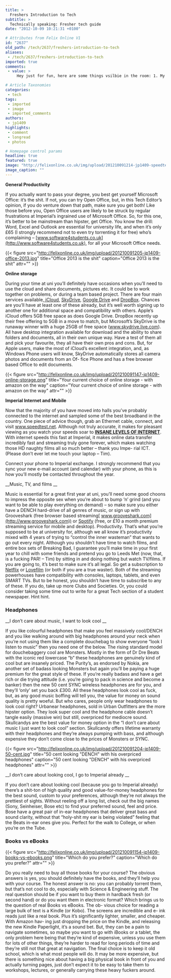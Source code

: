 ```yaml
---
title: >
  Freshers Introduction to Tech
subtitle: >
  Technically speaking: Fresher tech guide
date: "2012-10-09 10:21:31 +0100"

# Attributes from Felix Online V1
id: "2637"
old_path: /tech/2637/freshers-introduction-to-tech
aliases:
 - /tech/2637/freshers-introduction-to-tech
imported: true
comments:
 - value: >
     Hey just for fun, here are some things vsilbie in the room: 1. My book sculptures (top shelf)2. A plastic owl3. Longboard skateboard4. Framed pages from Fantastic Four: the trial of Galactus by John Byrne, which is the first comic I ever bought.5. Quebec flag on wall (reminds me to think or read in French now and then.)6. Double keyboard stand for video-gamey music.7. Rubber/electronic drum kit, which is often played at Inuvik Legion.

# Article Taxonomies
categories:
 - tech
tags:
 - imported
 - image
 - imported_comments
authors:
 - jp1409
highlights:
 - comment
 - longread
 - photos

# Homepage control params
headline: true
featured: true
image: "http://felixonline.co.uk/img/upload/201210091214-jp1409-speedtest.png"
image_caption: ""
---
```


__General Productivity__

If you actually want to pass your degree, you best get yourself Microsoft Office: it’s the shit. If not, you can try Open Office, but, in this Tech Editor’s opinion, if you do venture down that path, make sure you get both! Like those before you, Open Office users are likely to be struck by regular frustrations at Imperial’s ingrained use of Microsoft Office. So, for this one, it’s better to be mainstream than hipster, get Office. You know the drill: Word, Excel and Outlook are essential for university life, and when it’s only £65 (I strongly recommend not to even try torrenting it for free) who’s complaining – [www.software4students.co.uk](http://www.software4students.co.uk), for all your Microsoft Office needs.

{{< figure src="http://felixonline.co.uk/img/upload/201210091205-jp1409-office-2013.jpg" title="Office 2013 is the shit" caption="Office 2013 is the shit" attr="" >}}

__Online storage__

During your time at uni you’ll definitely have occasions when you’ll need to use the cloud and share documents, pictures etc. It could be to work together on problems, or during a team based project. There are four main services available,[ iCloud](https://www.icloud.com/), [SkyDrive](http://skydrive.live.com/), [Google Drive](http://drive.google.com/) and [DropBox](http://www.dropbox.com). Chances are you’ll have at least one of these already, but it’s well worth signing up to another one for additional space and compatibility with others. Apple’s iCloud offers 5GB free space as does Google Drive. DropBox recently up their free offering to 5GB in a move to match, but Microsoft’s SkyDrive is the runaway winner with a huge 25GB of free space (www.skydrive.live.com). All have desktop integration available for download and the ability to share folders and documents, all in their own unique way. Have a test of them all and pick your favourite, they all have their own pros and cons. But, for Apple users, make the most of iCloud’s excellent integration, and, as Windows Phone users will know, SkyDrive automatically stores all camera photos and documents from an Of- fice Phone and has a free browser based Office to edit documents.

{{< figure src="http://felixonline.co.uk/img/upload/201210091147-jp1409-online-storage.png" title="Your current choice of online storage - with amazon on the way" caption="Your current choice of online storage - with amazon on the way" attr="" >}}

__Imperial Internet and Mobile__

Now that the majority of you have moved into halls you’ve probably connected to the internet and sampled some of the best broadband in the country. One piece of advice though, grab an Ethernet cable, connect, and visit www.speedtest.net. Although not truly accurate, it makes for pleasant viewing as you watch your speeds soar to [__INSANE LEVELS OF INTERNET__](http://i.imgur.com/BZ34g.png). With internet speeds this fast at Imperial, it makes online data transfer incredibly fast and streaming truly gone forever, which makes watching those HD naughty films all so much better – thank you Impe- rial ICT. (Please don’t ever let me touch your laptop – Tim).

Connect your phone to Imperial exchange. I strongly recommend that you sync your new e-mail account (and calendar) with your phone, as this is how you’ll mostly be contacted throughout the year.

__Music, TV, and films __

Music is essential for a great first year at uni, you’ll need some good choons to impress the opposite sex when you’re about to bump ‘n’ grind (and you want to be able to play everything on demand) – so make sure you either have a DENCH hard-drive of all genres of music, or sign up with Grooveshark (free browser based streaming[ www.grooveshark.com](http://www.grooveshark.com)) or [Spotify](http://www.spotify.com) (free, or £10 a month premium streaming service for mobile and desktop). Productivity. That’s what you’re supposed to be at university for, although we all know it’s productivity mixed with 4 years of trying to “control the inner wasteman” that wants to go out every night. Although you shouldn’t have time to watch films, and entire box sets of Breaking Bad, I guarantee you’ll make time in your first year to chill with some friends and pretend you go to Leeds Met (now, that, is a fucking PAR! – Tim) by sitting in and doing nothing but watch TV/films. If you are going to, it’s best to make sure it’s all legal. So get a subscription to [Netflix](http://www.netflix.com) or [Lovefilm](http://www.lovefilm.com) (or both if you are a true waster). Both of the streaming powerhouses have compatibility with consoles, laptops, tablets, and even SMART TVs. But to be honest, you shouldn’t have time to subscribe to any of these. If you do, take up more Clubs and Societies. Or, you could consider taking some time out to write for a great Tech section of a student newspaper. Hint hint.

###  Headphones

__I don’t care about music, I want to look cool __

If you like colourful headphones that make you feel massively cool/DENCH and you like walking around with big headphones around your neck when you’re not using them like a complete douchebag to show everyone “look I listen to music” then you need one of the below. The rising standard model for douchebaggery cool are Monsters. Mostly in the form of Dr Dre Beats with the iconic red lowercase “b” these headphones are genuinely kind of cool but are insanely priced. The Purity’s, as endorsed by Nokia, are another set of badass looking Monsters but again you’ll be paying a huge premium for the great style of these. If you’re really badass and have a get rich or die trying attitude (i.e. you’re going to pack in science and become a banker) then the new 50 cent SYNC wireless headphones are for you, and they’ll ‘only’ set you back £300. All these headphones look cool as fuck, but, as any good music boffing will tell you, the value for money on sound quality is pretty woeful. But who cares, people only wear headphones to look cool right? Urbanear headphones, sold in Urban Outfitters are the more hipster option. They look super cool and the headphone cable doesn’t tangle easily (massive win) but still, overpriced for mediocre sound. Skullcandys are the best value for money option in the “I don’t care about music I just want to look cool” section. Skullcandy offers lifetime warranty with their headphones and they’re always pumping with bass, and although expensive they don’t come close to the prices of Monsters or SYNC.

{{< figure src="http://felixonline.co.uk/img/upload/201210091204-jp1409-50-cent.jpg" title="50 cent looking "DENCH" with his overpriced headphones" caption="50 cent looking "DENCH" with his overpriced headphones" attr="" >}}

__I don’t care about looking cool, I go to Imperial already __

If you don’t care about looking cool (because you go to Imperial already) there’s a shit-ton of high quality and good value-for-money headphones for the best sound, custom to your preferences, although they’re not always the prettiest of sights. Without reeling off a long list, check out the big names (Sony, Seinheiser, Bose etc) to find your preferred sound, feel and price. Bose have a great pair of in-ear headphones that deliver great bass and sound clarity, without that “holy-shit my ear is being violated” feeling that the Beats in-ear ones give you. Perfect for the walk to College, or when you’re on the Tube.

###  Books vs eBooks

{{< figure src="http://felixonline.co.uk/img/upload/201210091154-jp1409-books-vs-ebooks.png" title="Which do you prefer?" caption="Which do you prefer?" attr="" >}}

Do you really need to buy all those books for your course? The obvious answers is yes, you should definitely have the books, and they’ll help you with your course. The honest answer is no: you can probably torrent them, but that’s not cool to do, especially with Science & Engineering stuff. The real question should be if you want to buy them in hardback fresh (or second hand) or do you want them in electronic format? Which brings us to the question of real Books vs eBooks. The ob- vious choice for reading a large bulk of text is a Kindle (or Kobo). The screens are incredible and e- ink reads just like a real book. Plus it’s significantly lighter, smaller, and cheaper. With Amazon hav- ing just dropping the price on the Kindle, and releasing the new Kindle Paperlight, it’s a sound bet. But, they can be a pain to navigate sometimes, so maybe you want to go with iBooks or a tablet, the only problem here being that they’re kind of expensive, unless you use them for lots of other things, they’re harder to read for long periods of time and they’re still not that great at navigation. The final choice is to keep it old school, which is what most people will do. It may be more expensive, but there is something nice about having a big physical book in front of you and actually turning pages, just don’t expect it to be easy to take them to workshops, lectures, or generally carrying these heavy fuckers around.
